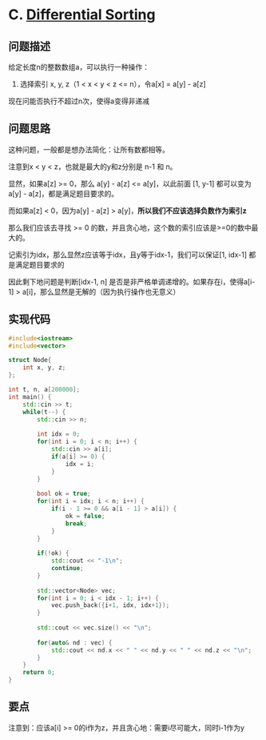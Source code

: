 # C. [Differential Sorting](https://codeforces.com/problemset/problem/1635/C)

## 问题描述

给定长度n的整数数组a，可以执行一种操作：

1. 选择索引 x, y, z（1 < x < y < z <= n），令a[x] = a[y] - a[z]



现在问能否执行不超过n次，使得a变得非递减



## 问题思路

这种问题，一般都是想办法简化：让所有数都相等。



注意到x < y < z，也就是最大的y和z分别是 n-1 和 n。

显然，如果a[z] >= 0，那么 a[y] - a[z] <= a[y]，以此前面 [1, y-1] 都可以变为 a[y] - a[z]，都是满足题目要求的。



而如果a[z] < 0，因为a[y] - a[z]  > a[y]，**所以我们不应该选择负数作为索引z**



那么我们应该去寻找 >= 0 的数，并且贪心地，这个数的索引应该是>=0的数中最大的。

记索引为idx，那么显然z应该等于idx，且y等于idx-1，我们可以保证[1, idx-1] 都是满足题目要求的



因此剩下地问题是判断[idx-1, n] 是否是非严格单调递增的。如果存在i，使得a[i-1] > a[i]，那么显然是无解的（因为执行操作也无意义）



## 实现代码

```c++
#include<iostream>
#include<vector>

struct Node{
	int x, y, z;
};

int t, n, a[200000];
int main() {
	std::cin >> t;
	while(t--) {
		std::cin >> n;
		
		int idx = 0;
		for(int i = 0; i < n; i++) {
			std::cin >> a[i];
			if(a[i] >= 0) {
				idx = i;
			}
		}
		
		bool ok = true;
		for(int i = idx; i < n; i++) {
			if(i - 1 >= 0 && a[i - 1] > a[i]) {
				ok = false;
				break;
			}
		}
		
		if(!ok) {
			std::cout << "-1\n";
			continue;
		}
		
		std::vector<Node> vec;
		for(int i = 0; i < idx - 1; i++) {
			vec.push_back({i+1, idx, idx+1});
		}
		
		std::cout << vec.size() << "\n";
		
		for(auto& nd : vec) {
			std::cout << nd.x << " " << nd.y << " " << nd.z << "\n";
		}
	}
	return 0;
} 
```



## 要点

注意到：应该a[i] >= 0的i作为z，并且贪心地：需要i尽可能大，同时i-1作为y